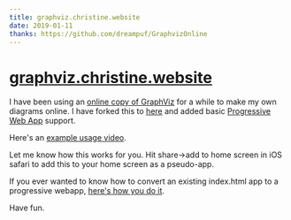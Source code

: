 ```yaml
---
title: graphviz.christine.website
date: 2019-01-11
thanks: https://github.com/dreampuf/GraphvizOnline
---
```


# [graphviz.christine.website](https://graphviz.christine.website)

I have been using an [online copy of GraphViz](https://github.com/dreampuf/GraphvizOnline)
for a while to make my own diagrams online. I have forked this to [here](https://github.com/Xe/GraphvizOnline) and added basic [Progressive Web App](https://developers.google.com/web/progressive-web-apps/) support.

Here's an [example usage video](https://youtu.be/IUvbtK_nmtY).

Let me know how this works for you. Hit share->add to home screen in iOS safari to add this to your home screen as a pseudo-app.

If you ever wanted to know how to convert an existing index.html app to a progressive webapp, [here's how you do it](https://github.com/dreampuf/GraphvizOnline/compare/master...Xe:master).

Have fun.
